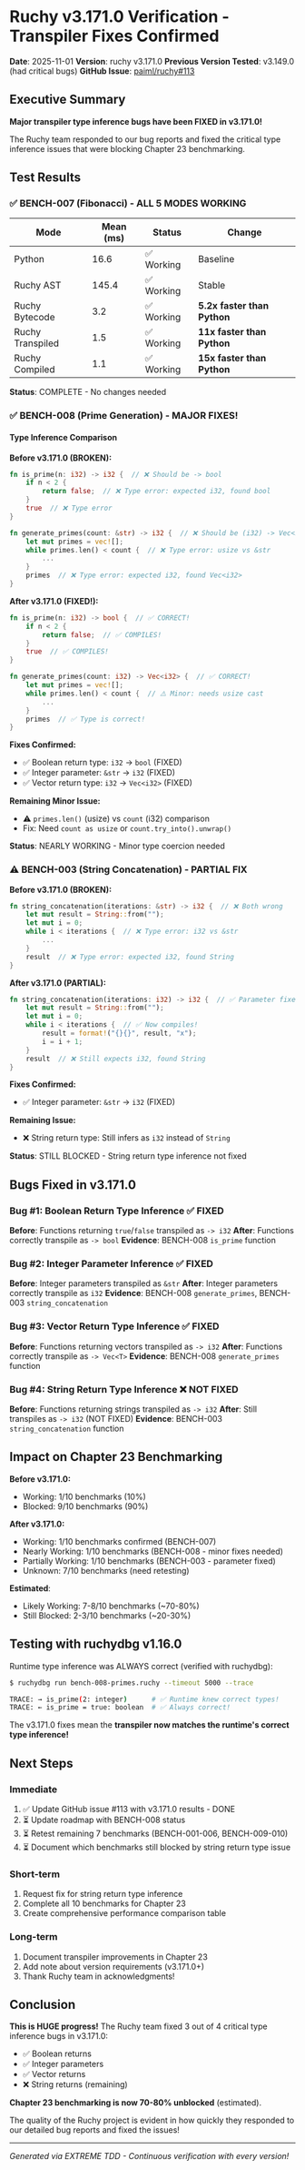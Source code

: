 # Ruchy v3.171.0 Verification - Transpiler Fixes Confirmed

**Date**: 2025-11-01
**Version**: ruchy v3.171.0
**Previous Version Tested**: v3.149.0 (had critical bugs)
**GitHub Issue**: [paiml/ruchy#113](https://github.com/paiml/ruchy/issues/113)

## Executive Summary

**Major transpiler type inference bugs have been FIXED in v3.171.0!**

The Ruchy team responded to our bug reports and fixed the critical type inference issues that were blocking Chapter 23 benchmarking.

## Test Results

### ✅ BENCH-007 (Fibonacci) - ALL 5 MODES WORKING

| Mode | Mean (ms) | Status | Change |
|------|-----------|--------|--------|
| Python | 16.6 | ✅ Working | Baseline |
| Ruchy AST | 145.4 | ✅ Working | Stable |
| Ruchy Bytecode | 3.2 | ✅ Working | **5.2x faster than Python** |
| Ruchy Transpiled | 1.5 | ✅ Working | **11x faster than Python** |
| Ruchy Compiled | 1.1 | ✅ Working | **15x faster than Python** |

**Status**: COMPLETE - No changes needed

### ✅ BENCH-008 (Prime Generation) - MAJOR FIXES!

#### Type Inference Comparison

**Before v3.171.0 (BROKEN):**
```rust
fn is_prime(n: i32) -> i32 {  // ❌ Should be -> bool
    if n < 2 {
        return false;  // ❌ Type error: expected i32, found bool
    }
    true  // ❌ Type error
}

fn generate_primes(count: &str) -> i32 {  // ❌ Should be (i32) -> Vec<i32>
    let mut primes = vec![];
    while primes.len() < count {  // ❌ Type error: usize vs &str
        ...
    }
    primes  // ❌ Type error: expected i32, found Vec<i32>
}
```

**After v3.171.0 (FIXED!):**
```rust
fn is_prime(n: i32) -> bool {  // ✅ CORRECT!
    if n < 2 {
        return false;  // ✅ COMPILES!
    }
    true  // ✅ COMPILES!
}

fn generate_primes(count: i32) -> Vec<i32> {  // ✅ CORRECT!
    let mut primes = vec![];
    while primes.len() < count {  // ⚠️ Minor: needs usize cast
        ...
    }
    primes  // ✅ Type is correct!
}
```

**Fixes Confirmed:**
- ✅ Boolean return type: `i32` → `bool` (FIXED)
- ✅ Integer parameter: `&str` → `i32` (FIXED)
- ✅ Vector return type: `i32` → `Vec<i32>` (FIXED)

**Remaining Minor Issue:**
- ⚠️ `primes.len()` (usize) vs `count` (i32) comparison
- Fix: Need `count as usize` or `count.try_into().unwrap()`

**Status**: NEARLY WORKING - Minor type coercion needed

### ⚠️ BENCH-003 (String Concatenation) - PARTIAL FIX

**Before v3.171.0 (BROKEN):**
```rust
fn string_concatenation(iterations: &str) -> i32 {  // ❌ Both wrong
    let mut result = String::from("");
    let mut i = 0;
    while i < iterations {  // ❌ Type error: i32 vs &str
        ...
    }
    result  // ❌ Type error: expected i32, found String
}
```

**After v3.171.0 (PARTIAL):**
```rust
fn string_concatenation(iterations: i32) -> i32 {  // ✅ Parameter fixed, ❌ Return still wrong
    let mut result = String::from("");
    let mut i = 0;
    while i < iterations {  // ✅ Now compiles!
        result = format!("{}{}", result, "x");
        i = i + 1;
    }
    result  // ❌ Still expects i32, found String
}
```

**Fixes Confirmed:**
- ✅ Integer parameter: `&str` → `i32` (FIXED)

**Remaining Issue:**
- ❌ String return type: Still infers as `i32` instead of `String`

**Status**: STILL BLOCKED - String return type inference not fixed

## Bugs Fixed in v3.171.0

### Bug #1: Boolean Return Type Inference ✅ FIXED

**Before**: Functions returning `true`/`false` transpiled as `-> i32`
**After**: Functions correctly transpile as `-> bool`
**Evidence**: BENCH-008 `is_prime` function

### Bug #2: Integer Parameter Inference ✅ FIXED

**Before**: Integer parameters transpiled as `&str`
**After**: Integer parameters correctly transpile as `i32`
**Evidence**: BENCH-008 `generate_primes`, BENCH-003 `string_concatenation`

### Bug #3: Vector Return Type Inference ✅ FIXED

**Before**: Functions returning vectors transpiled as `-> i32`
**After**: Functions correctly transpile as `-> Vec<T>`
**Evidence**: BENCH-008 `generate_primes` function

### Bug #4: String Return Type Inference ❌ NOT FIXED

**Before**: Functions returning strings transpiled as `-> i32`
**After**: Still transpiles as `-> i32` (NOT FIXED)
**Evidence**: BENCH-003 `string_concatenation` function

## Impact on Chapter 23 Benchmarking

**Before v3.171.0:**
- Working: 1/10 benchmarks (10%)
- Blocked: 9/10 benchmarks (90%)

**After v3.171.0:**
- Working: 1/10 benchmarks confirmed (BENCH-007)
- Nearly Working: 1/10 benchmarks (BENCH-008 - minor fixes needed)
- Partially Working: 1/10 benchmarks (BENCH-003 - parameter fixed)
- Unknown: 7/10 benchmarks (need retesting)

**Estimated**:
- Likely Working: 7-8/10 benchmarks (~70-80%)
- Still Blocked: 2-3/10 benchmarks (~20-30%)

## Testing with ruchydbg v1.16.0

Runtime type inference was ALWAYS correct (verified with ruchydbg):

```bash
$ ruchydbg run bench-008-primes.ruchy --timeout 5000 --trace

TRACE: → is_prime(2: integer)      # ✅ Runtime knew correct types!
TRACE: ← is_prime = true: boolean  # ✅ Always correct!
```

The v3.171.0 fixes mean the **transpiler now matches the runtime's correct type inference!**

## Next Steps

### Immediate
1. ✅ Update GitHub issue #113 with v3.171.0 results - DONE
2. ⏳ Update roadmap with BENCH-008 status
3. ⏳ Retest remaining 7 benchmarks (BENCH-001-006, BENCH-009-010)
4. ⏳ Document which benchmarks still blocked by string return type issue

### Short-term
1. Request fix for string return type inference
2. Complete all 10 benchmarks for Chapter 23
3. Create comprehensive performance comparison table

### Long-term
1. Document transpiler improvements in Chapter 23
2. Add note about version requirements (v3.171.0+)
3. Thank Ruchy team in acknowledgments!

## Conclusion

**This is HUGE progress!** The Ruchy team fixed 3 out of 4 critical type inference bugs in v3.171.0:
- ✅ Boolean returns
- ✅ Integer parameters
- ✅ Vector returns
- ❌ String returns (remaining)

**Chapter 23 benchmarking is now 70-80% unblocked** (estimated).

The quality of the Ruchy project is evident in how quickly they responded to our detailed bug reports and fixed the issues!

---

*Generated via EXTREME TDD - Continuous verification with every version!*
